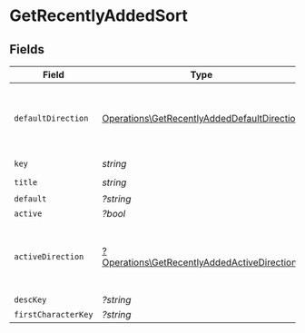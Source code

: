 # GetRecentlyAddedSort


## Fields

| Field                                                                                                      | Type                                                                                                       | Required                                                                                                   | Description                                                                                                | Example                                                                                                    |
| ---------------------------------------------------------------------------------------------------------- | ---------------------------------------------------------------------------------------------------------- | ---------------------------------------------------------------------------------------------------------- | ---------------------------------------------------------------------------------------------------------- | ---------------------------------------------------------------------------------------------------------- |
| `defaultDirection`                                                                                         | [Operations\GetRecentlyAddedDefaultDirection](../../Models/Operations/GetRecentlyAddedDefaultDirection.md) | :heavy_check_mark:                                                                                         | The direction of the sort. Can be either `asc` or `desc`.<br/>                                             | asc                                                                                                        |
| `key`                                                                                                      | *string*                                                                                                   | :heavy_check_mark:                                                                                         | N/A                                                                                                        | titleSort                                                                                                  |
| `title`                                                                                                    | *string*                                                                                                   | :heavy_check_mark:                                                                                         | N/A                                                                                                        | Title                                                                                                      |
| `default`                                                                                                  | *?string*                                                                                                  | :heavy_minus_sign:                                                                                         | N/A                                                                                                        | asc                                                                                                        |
| `active`                                                                                                   | *?bool*                                                                                                    | :heavy_minus_sign:                                                                                         | N/A                                                                                                        | false                                                                                                      |
| `activeDirection`                                                                                          | [?Operations\GetRecentlyAddedActiveDirection](../../Models/Operations/GetRecentlyAddedActiveDirection.md)  | :heavy_minus_sign:                                                                                         | The direction of the sort. Can be either `asc` or `desc`.<br/>                                             | asc                                                                                                        |
| `descKey`                                                                                                  | *?string*                                                                                                  | :heavy_minus_sign:                                                                                         | N/A                                                                                                        | titleSort:desc                                                                                             |
| `firstCharacterKey`                                                                                        | *?string*                                                                                                  | :heavy_minus_sign:                                                                                         | N/A                                                                                                        | /library/sections/2/firstCharacter                                                                         |